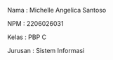 Nama    : Michelle Angelica Santoso

NPM     : 2206026031

Kelas   : PBP C

Jurusan : Sistem Informasi